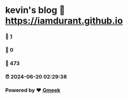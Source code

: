 # kevin's blog :link: https://iamdurant.github.io 
### :page_facing_up: [1](https://iamdurant.github.io/tag.html) 
### :speech_balloon: 0 
### :hibiscus: 473 
### :alarm_clock: 2024-06-20 02:29:38 
### Powered by :heart: [Gmeek](https://github.com/Meekdai/Gmeek)
